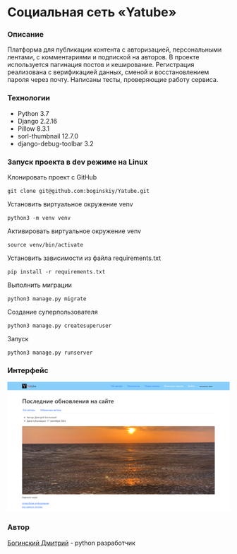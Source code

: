 # Социальная сеть «Yatube»

### Описание
Платформа для публикации контента с авторизацией, персональными лентами, с комментариями и подпиской на авторов. В проекте используется пагинация постов и кеширование. Регистрация реализована с верификацией данных, сменой и восстановлением пароля через почту. Написаны тесты, проверяющие работу сервиса.

### Технологии
* Python 3.7
* Django 2.2.16
* Pillow 8.3.1
* sorl-thumbnail 12.7.0
* django-debug-toolbar 3.2

### Запуск проекта в dev режиме на Linux
Клонировать проект c GitHub
```
git clone git@github.com:boginskiy/Yatube.git
```
Установить виртуальное окружение venv
```
python3 -m venv venv
```
Активировать виртуальное окружение venv
```
source venv/bin/activate
```
Установить зависимости из файла requirements.txt
```
pip install -r requirements.txt
```
Выполнить миграции
```
python3 manage.py migrate
```
Создание суперпользователя
```
python3 manage.py createsuperuser
```
Запуск
```
python3 manage.py runserver
```

### **Интерфейс**

![](image_interface.png)

### **Автор**
[Богинский Дмитрий](https://github.com/boginskiy) - python разработчик
